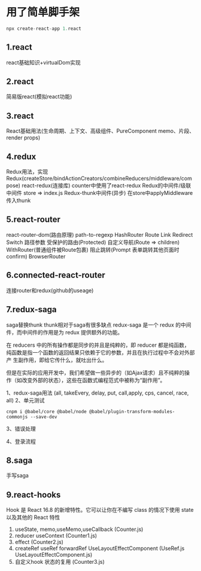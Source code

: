 # 用了简单脚手架

``` javascript
npx create-react-app 1.react
```

## 1.react

  react基础知识+virtualDom实现

## 2.react

  简易版react(模拟react功能)

## 3.react

  React基础用法(生命周期、上下文、高级组件、PureComponent memo、片段、render props)

## 4.redux

  Redux用法，实现Redux(createStore/bindActionCreators/combineReducers/middleware/compose)
  react-redux(连接库)  counter中使用了react-redux
  Redux的中间件/级联中间件 store => index.js
  Redux-thunk中间件(异步) 在store中applyMiddleware传入thunk

## 5.react-router

  react-router-dom(路由原理)  path-to-regexp HashRouter Route Link Redirect Switch 路径参数 受保护的路由(Protected) 自定义导航(Route => children) WithRouter(普通组件被Route包裹) 阻止跳转(Prompt 表单跳转其他页面时confirm) BrowserRouter

## 6.connected-react-router
  
  连接router和redux(github的useage)

## 7.redux-saga
  
  saga替换thunk thunk相对于saga有很多缺点
  redux-saga 是一个 redux 的中间件，而中间件的作用是为 redux 提供额外的功能。

  在 reducers 中的所有操作都是同步的并且是纯粹的，即 reducer 都是纯函数，纯函数是指一个函数的返回结果只依赖于它的参数，并且在执行过程中不会对外部产 生副作用，即给它传什么，就吐出什么。

  但是在实际的应用开发中，我们希望做一些异步的（如Ajax请求）且不纯粹的操作（如改变外部的状态），这些在函数式编程范式中被称为“副作用”。

  1、redux-saga用法 (all, takeEvery, delay, put, call,apply, cps, cancel, race, all)
  2、单元测试

  ```node
  cnpm i @babel/core @babel/node @babel/plugin-transform-modules-commonjs --save-dev
  ```

  3、错误处理

  4、登录流程

## 8.saga
  
  手写saga

## 9.react-hooks
  
  Hook 是 React 16.8 的新增特性。它可以让你在不编写 class 的情况下使用 state 以及其他的 React 特性
  1. useState, memo,useMemo,useCallback (Counter.js)
  2. reducer useContext  (Counter1.js)
  3. effect   (Counter2.js)
  4. createRef useRef forwardRef UseLayoutEffectComponent (UseRef.js UseLayoutEffectComponent.js)
  5. 自定义hook 状态的复用  (Counter3.js)
